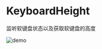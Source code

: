 # KeyboardHeight

监听软键盘状态以及获取软键盘的高度

![demo](https://github.com/cashow/AndroidTricks/blob/master/KeyboardHeight/demo.gif)
